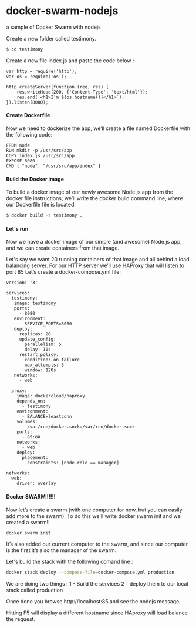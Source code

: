 # docker-swarm-nodejs
a sample of Docker Swarm with nodejs

Create a new folder called testimony.
```bash
$ cd testimony
```

Create a new file index.js and paste the code below : 

```node
var http = require('http');
var os = require('os');

http.createServer(function (req, res) {
    res.writeHead(200, {'Content-Type': 'text/html'});
    res.end(`<h1>I'm ${os.hostname()}</h1>`);
}).listen(8080);
```

#### Create Dockerfile
Now we need to dockerize the app, we’ll create a file named Dockerfile with the following code:

```docker
FROM node
RUN mkdir -p /usr/src/app
COPY index.js /usr/src/app
EXPOSE 8080
CMD [ "node", "/usr/src/app/index" ]
```
#### Build the Docker image
To build a docker image of our newly awesome Node.js app from the docker file instructions; we’ll write the docker build command line, where our Dockerfile file is located:

```bash
$ docker build -t testimony .
```

#### Let's run
Now we have a docker image of our simple (and awesome) Node.js app, and we can create containers from that image.

Let's say we want 20 running containers of that image and all behind a load balancing server.
For our HTTP server we’ll use HAProxy that will listen to port 85
Let’s create a docker-compose.yml file:

```docker
version: '3'

services:
  testimony:
   image: testimony
   ports:
     - 8080
   environment:
     - SERVICE_PORTS=8080
   deploy:
     replicas: 20
     update_config:
       parallelism: 5
       delay: 10s
     restart_policy:
       condition: on-failure
       max_attempts: 3
       window: 120s
   networks:
     - web

  proxy:
    image: dockercloud/haproxy
    depends_on:
      - testimony
    environment:
      - BALANCE=leastconn
    volumes:
      - /var/run/docker.sock:/var/run/docker.sock
    ports:
      - 85:80
    networks:
      - web
    deploy:
      placement:
        constraints: [node.role == manager]

networks:
  web:
    driver: overlay
 ```
 
 
 #### Docker SWARM !!!!!
 Now let’s create a swarm (with one computer for now, but you can easily add more to the swarm). To do this we'll write docker swarm init and we created a swarm!! 
 
 ```bash
 docker swarm init
 ```
 
 It’s also added our current computer to the swarm, and since our computer is the first it’s also the manager of the swarm.
 
 Let's build the stack with the following comand line :
 
 ```bash
 docker stack deploy --compose-file=docker-compose.yml production
 ```
 We are doing two things : 
  1 - Build the services 
  2 - deploy them to our local stack called production
  
 Once done you browse http://localhost:85 and see the nodejs message, 
 
 Hitting F5 will display a different hostname since HAproxy will load balance the request.
 
 
